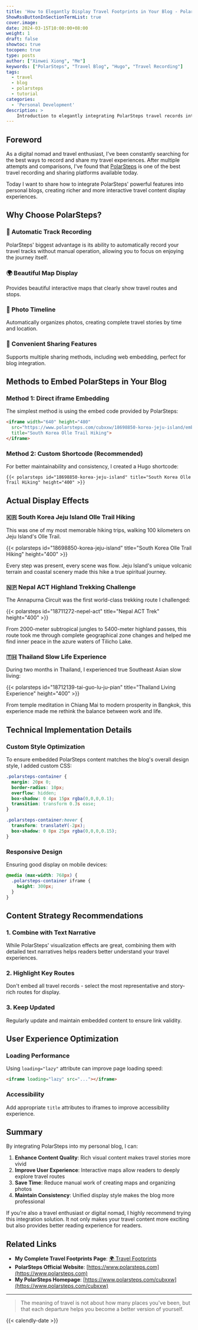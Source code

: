 ```yaml
---
title: 'How to Elegantly Display Travel Footprints in Your Blog - PolarSteps Integration Guide'
ShowRssButtonInSectionTermList: true
cover.image:
date: 2024-03-15T10:00:00+08:00
weight: 1
draft: false
showtoc: true
tocopen: true
type: posts
author: ["Xinwei Xiong", "Me"]
keywords: ["PolarSteps", "Travel Blog", "Hugo", "Travel Recording"]
tags:
  - travel
  - blog
  - polarsteps
  - tutorial
categories:
  - 'Personal Development'
description: >
    Introduction to elegantly integrating PolarSteps travel records into personal blogs, enhancing travel content display and user experience. From basic embedding to advanced customization, making your travel stories more vivid and engaging.
---
```


## Foreword

As a digital nomad and travel enthusiast, I've been constantly searching for the best ways to record and share my travel experiences. After multiple attempts and comparisons, I've found that [PolarSteps](https://www.polarsteps.com) is one of the best travel recording and sharing platforms available today.

Today I want to share how to integrate PolarSteps' powerful features into personal blogs, creating richer and more interactive travel content display experiences.

## Why Choose PolarSteps?

### 📱 Automatic Track Recording
PolarSteps' biggest advantage is its ability to automatically record your travel tracks without manual operation, allowing you to focus on enjoying the journey itself.

### 🌍 Beautiful Map Display
Provides beautiful interactive maps that clearly show travel routes and stops.

### 📸 Photo Timeline
Automatically organizes photos, creating complete travel stories by time and location.

### 🔗 Convenient Sharing Features
Supports multiple sharing methods, including web embedding, perfect for blog integration.

## Methods to Embed PolarSteps in Your Blog

### Method 1: Direct iframe Embedding

The simplest method is using the embed code provided by PolarSteps:

```html
<iframe width="640" height="480" 
  src="https://www.polarsteps.com/cubxxw/18698850-korea-jeju-island/embed" 
  title="South Korea Olle Trail Hiking">
</iframe>
```

### Method 2: Custom Shortcode (Recommended)

For better maintainability and consistency, I created a Hugo shortcode:

```hugo
{{< polarsteps id="18698850-korea-jeju-island" title="South Korea Olle Trail Hiking" height="400" >}}
```

## Actual Display Effects

### 🇰🇷 South Korea Jeju Island Olle Trail Hiking

This was one of my most memorable hiking trips, walking 100 kilometers on Jeju Island's Olle Trail.

{{< polarsteps id="18698850-korea-jeju-island" title="South Korea Olle Trail Hiking" height="400" >}}

Every step was present, every scene was flow. Jeju Island's unique volcanic terrain and coastal scenery made this hike a true spiritual journey.

### 🇳🇵 Nepal ACT Highland Trekking Challenge

The Annapurna Circuit was the first world-class trekking route I challenged:

{{< polarsteps id="18711272-nepel-act" title="Nepal ACT Trek" height="400" >}}

From 2000-meter subtropical jungles to 5400-meter highland passes, this route took me through complete geographical zone changes and helped me find inner peace in the azure waters of Tilicho Lake.

### 🇹🇭 Thailand Slow Life Experience

During two months in Thailand, I experienced true Southeast Asian slow living:

{{< polarsteps id="18712139-tai-guo-lu-ju-pian" title="Thailand Living Experience" height="400" >}}

From temple meditation in Chiang Mai to modern prosperity in Bangkok, this experience made me rethink the balance between work and life.

## Technical Implementation Details

### Custom Style Optimization

To ensure embedded PolarSteps content matches the blog's overall design style, I added custom CSS:

```css
.polarsteps-container {
  margin: 20px 0;
  border-radius: 10px;
  overflow: hidden;
  box-shadow: 0 4px 15px rgba(0,0,0,0.1);
  transition: transform 0.3s ease;
}

.polarsteps-container:hover {
  transform: translateY(-2px);
  box-shadow: 0 8px 25px rgba(0,0,0,0.15);
}
```

### Responsive Design

Ensuring good display on mobile devices:

```css
@media (max-width: 768px) {
  .polarsteps-container iframe {
    height: 300px;
  }
}
```

## Content Strategy Recommendations

### 1. Combine with Text Narrative
While PolarSteps' visualization effects are great, combining them with detailed text narratives helps readers better understand your travel experiences.

### 2. Highlight Key Routes
Don't embed all travel records - select the most representative and story-rich routes for display.

### 3. Keep Updated
Regularly update and maintain embedded content to ensure link validity.

## User Experience Optimization

### Loading Performance
Using `loading="lazy"` attribute can improve page loading speed:

```html
<iframe loading="lazy" src="..."></iframe>
```

### Accessibility
Add appropriate `title` attributes to iframes to improve accessibility experience.

## Summary

By integrating PolarSteps into my personal blog, I can:

1. **Enhance Content Quality**: Rich visual content makes travel stories more vivid
2. **Improve User Experience**: Interactive maps allow readers to deeply explore travel routes
3. **Save Time**: Reduce manual work of creating maps and organizing photos
4. **Maintain Consistency**: Unified display style makes the blog more professional

If you're also a travel enthusiast or digital nomad, I highly recommend trying this integration solution. It not only makes your travel content more exciting but also provides better reading experience for readers.

## Related Links

- **My Complete Travel Footprints Page**: [🌍 Travel Footprints](/travel/)
- **PolarSteps Official Website**: [https://www.polarsteps.com](https://www.polarsteps.com)
- **My PolarSteps Homepage**: [https://www.polarsteps.com/cubxxw](https://www.polarsteps.com/cubxxw)

---

> The meaning of travel is not about how many places you've been, but that each departure helps you become a better version of yourself.

{{< calendly-date >}}